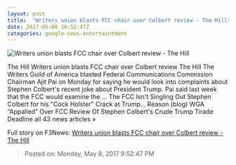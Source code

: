 ```yaml
---
layout: post
title:  "Writers union blasts FCC chair over Colbert review - The Hill"
date: 2017-05-08 16:52:47Z
categories: google-news-entertaintment
---
```


![Writers union blasts FCC chair over Colbert review - The Hill](http://thehill.com/sites/default/files/blogs/colbertstephen_0.png)

The Hill Writers union blasts FCC chair over Colbert review The Hill The Writers Guild of America blasted Federal Communications Commission Chairman Ajit Pai on Monday for saying he would look into complaints about Stephen Colbert's recent joke about President Trump. Pai said last week that the FCC would examine the ... The FCC Isn't Singling Out Stephen Colbert for his "Cock Holster" Crack at Trump... Reason (blog) WGA “Appalled” Over FCC Review Of Stephen Colbert's Crude Trump Tirade Deadline all 43 news articles »


Full story on F3News: [Writers union blasts FCC chair over Colbert review - The Hill](http://www.f3nws.com/n/BbK4UJ)

> Posted on: Monday, May 8, 2017 9:52:47 PM
